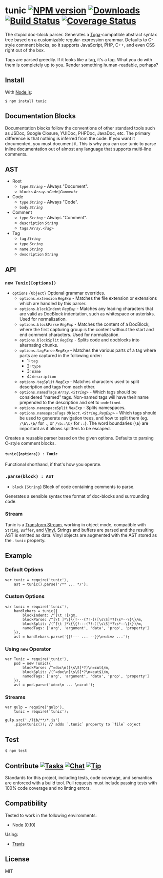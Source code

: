 # tunic [![NPM version][npm-img]][npm-url] [![Downloads][downloads-img]][npm-url] [![Build Status][travis-img]][travis-url] [![Coverage Status][coveralls-img]][coveralls-url]

The stupid doc-block parser. Generates a [Toga](http://togajs.github.io)-compatible abstract syntax tree based on a customizable regular-expression grammar. Defaults to C-style comment blocks, so it supports JavaScript, PHP, C++, and even CSS right out of the box.

Tags are parsed greedily. If it looks like a tag, it's a tag. What you do with them is completely up to you. Render something human-readable, perhaps?

## Install

With [Node.js](http://nodejs.org):

    $ npm install tunic

## Documentation Blocks

Documentation blocks follow the conventions of other standard tools such as JSDoc, Google Closure, YUIDoc, PHPDoc, JavaDoc, etc. The primary difference is that nothing is inferred from the code. If you want it documented, you must document it. This is why you can use tunic to parse inline documentation out of almost any language that supports multi-line comments.

## AST

- Root
  - `type` _`String`_ - Always "Document".
  - `blocks` _`Array.<Code|Comment>`_
- Code
  - `type` _`String`_ - Always "Code".
  - `body` _`String`_
- Comment
  - `type` _`String`_ - Always "Comment".
  - `description` _`String`_
  - `tags` _`Array.<Tag>`_
- Tag
  - `tag` _`String`_
  - `type` _`String`_
  - `name` _`String`_
  - `description` _`String`_

## API

### `new Tunic([options])`

- `options` `{Object}` Optional grammar overrides.
  - `options.extension` _`RegExp`_ - Matches the file extension or extensions which are handled by this parser.
  - `options.blockIndent` _`RegExp`_ - Matches any leading characters that are valid as DocBlock indentation, such as whitespace or asterisks. Used for normalization.
  - `options.blockParse` _`RegExp`_ - Matches the content of a DocBlock, where the first capturing group is the content without the start and end comment characters. Used for normalization.
  - `options.blockSplit` _`RegExp`_ - Splits code and docblocks into alternating chunks.
  - `options.tagParse` _`RegExp`_ - Matches the various parts of a tag where parts are captured in the following order:
    - 1: `tag`
    - 2: `type`
    - 3: `name`
    - 4: `description`
  - `options.tagSplit` _`RegExp`_ - Matches characters used to split description and tags from each other.
  - `options.namedTags` _`Array.<String>`_ - Which tags should be considered "named" tags. Non-named tags will have their name prepended to the description and set to `undefined`.
  - `options.namespaceSplit` _`RexExp`_ - Splits namespaces.
  - `options.namespaceTags` _`Object.<String,RegExp>`_ - Which tags should be used to generate navigation trees, and how to split them (eg. `/\b\.\b/` for `.`, or `/\b::\b/` for `::`). The word boundaries (`\b`) are important as it allows splitters to be escaped.

Creates a reusable parser based on the given options. Defaults to parsing C-style comment blocks.

#### `tunic([options]) : Tunic`

Functional shorthand, if that's how you operate.

### `.parse(block) : AST`

- `block` `{String}` Block of code containing comments to parse.

Generates a sensible syntax tree format of doc-blocks and surrounding code.

### Stream

Tunic is a [Transform Stream](http://nodejs.org/api/stream.html#stream_class_stream_transform), working in object mode, compatible with `String`, `Buffer`, and [Vinyl](https://github.com/wearefractal/vinyl). Strings and buffers are parsed and the resulting AST is emitted as data. Vinyl objects are augmented with the AST stored as the `.tunic` property.

## Example

### Default Options

    var tunic = require('tunic'),
        ast = tunic().parse('/** ... */');

### Custom Options

    var tunic = require('tunic'),
        handlebars = tunic({
            blockIndent: /^[\t !]/gm,
            blockParse: /^[\t ]*\{\{!---(?!-)([\s\S]*?)\s*--\}\}/m,
            blockSplit: /(^[\t ]*\{\{!---(?!-)[\s\S]*?\s*--\}\})/m,
            namedTags: ['arg', 'argument', 'data', 'prop', 'property']
        }),
        ast = handlebars.parse('{{!--- ... --}}\n<div> ...');

### Using `new` Operator

    var Tunic = require('tunic'),
        pod = new Tunic({
            blockParse: /^=doc\n([\s\S]*?)\n=cut$/m,
            blockSplit: /(^=doc\n[\s\S]*?\n=cut$)/m,
            namedTags: ['arg', 'argument', 'data', 'prop', 'property']
        }),
        ast = pod.parse('=doc\n ... \n=cut');

### Streams

    var gulp = require('gulp'),
        tunic = require('tunic');

    gulp.src('./lib/**/*.js')
        .pipe(tunic()); // adds `.tunic` property to `file` object

## Test

    $ npm test

## Contribute [![Tasks][waffle-img]][waffle-url] [![Chat][gitter-img]][gitter-url] [![Tip][gittip-img]][gittip-url]

Standards for this project, including tests, code coverage, and semantics are enforced with a build tool. Pull requests must include passing tests with 100% code coverage and no linting errors.

## Compatibility

Tested to work in the following environments:

- Node (0.10)

Using:

- [Travis](https://travis-ci.org/togajs/tunic)

## License

MIT

[coveralls-img]: http://img.shields.io/coveralls/togajs/tunic/master.svg?style=flat-square
[coveralls-url]: https://coveralls.io/r/togajs/tunic
[downloads-img]: http://img.shields.io/npm/dm/tunic.svg?style=flat-square
[gitter-img]:    http://img.shields.io/badge/chat-togajs/tunic-blue.svg?style=flat-square
[gitter-url]:    https://gitter.im/togajs/tunic
[gittip-img]:    http://img.shields.io/gittip/shannonmoeller.svg?style=flat-square
[gittip-url]:    https://www.gittip.com/shannonmoeller
[npm-img]:       http://img.shields.io/npm/v/tunic.svg?style=flat-square
[npm-url]:       https://npmjs.org/package/tunic
[travis-img]:    http://img.shields.io/travis/togajs/tunic.svg?style=flat-square
[travis-url]:    https://travis-ci.org/togajs/tunic
[waffle-img]:    http://img.shields.io/github/issues/togajs/tunic.svg?style=flat-square
[waffle-url]:    http://waffle.io/togajs/tunic
